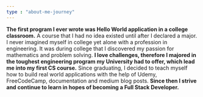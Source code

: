```yaml
---
type : "about-me-journey"
---
```



**The first program I ever wrote was Hello World application in a college classroom.** A course that I had no idea existed until after I declared a major. I never imagined myself in college yet alone with a profession in engineering. It was during college that I discovered my passion for mathematics and problem solving. **I love challenges, therefore I majored in the toughest engineering program my University had to offer, which lead me into my first CS course.** Since graduating, I decided to teach myself how to build real world applications with the help of Udemy, FreeCodeCamp, documentation and medium blog posts. **Since then I strive and continue to learn in hopes of becoming a Full Stack Developer.**